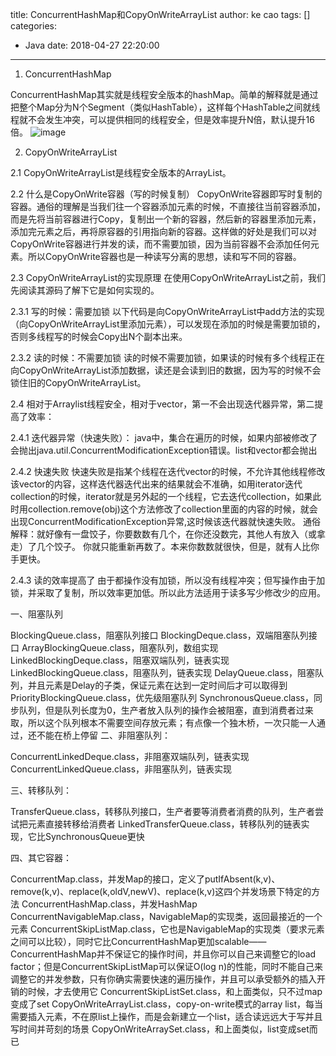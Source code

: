 title: ConcurrentHashMap和CopyOnWriteArrayList
author: ke cao
tags: []
categories:
  - Java
date: 2018-04-27 22:20:00
---

1. ConcurrentHashMap

ConcurrentHashMap其实就是线程安全版本的hashMap。简单的解释就是通过把整个Map分为N个Segment（类似HashTable），这样每个HashTable之间就线程就不会发生冲突，可以提供相同的线程安全，但是效率提升N倍，默认提升16倍。
![image](http://7xlune.com1.z0.glb.clouddn.com/images/%E6%B7%B1%E5%85%A5%E5%89%96%E6%9E%90ConcurrentHashMap/ConcurrentHashMap.png)

2. CopyOnWriteArrayList

2.1 CopyOnWriteArrayList是线程安全版本的ArrayList。

2.2 什么是CopyOnWrite容器（写的时候复制） 
CopyOnWrite容器即写时复制的容器。通俗的理解是当我们往一个容器添加元素的时候，不直接往当前容器添加，而是先将当前容器进行Copy，复制出一个新的容器，然后新的容器里添加元素，添加完元素之后，再将原容器的引用指向新的容器。这样做的好处是我们可以对CopyOnWrite容器进行并发的读，而不需要加锁，因为当前容器不会添加任何元素。所以CopyOnWrite容器也是一种读写分离的思想，读和写不同的容器。

2.3 CopyOnWriteArrayList的实现原理 
在使用CopyOnWriteArrayList之前，我们先阅读其源码了解下它是如何实现的。 

2.3.1 写的时候：需要加锁 
以下代码是向CopyOnWriteArrayList中add方法的实现（向CopyOnWriteArrayList里添加元素），可以发现在添加的时候是需要加锁的，否则多线程写的时候会Copy出N个副本出来。

2.3.2 读的时候：不需要加锁 
读的时候不需要加锁，如果读的时候有多个线程正在向CopyOnWriteArrayList添加数据，读还是会读到旧的数据，因为写的时候不会锁住旧的CopyOnWriteArrayList。

2.4 相对于Arraylist线程安全，相对于vector，第一不会出现迭代器异常，第二提高了效率： 

2.4.1 迭代器异常（快速失败）： 
java中，集合在遍历的时候，如果内部被修改了会抛出java.util.ConcurrentModificationException错误。list和vector都会抛出

2.4.2 快速失败 
快速失败是指某个线程在迭代vector的时候，不允许其他线程修改该vector的内容，这样迭代器迭代出来的结果就会不准确，如用iterator迭代collection的时候，iterator就是另外起的一个线程，它去迭代collection，如果此时用collection.remove(obj)这个方法修改了collection里面的内容的时候，就会出现ConcurrentModificationException异常,这时候该迭代器就快速失败。 
通俗解释：就好像有一盘饺子，你要数数有几个，在你还没数完，其他人有放入（或拿走）了几个饺子。 
你就只能重新再数了。本来你数数就很快，但是，就有人比你手更快。

2.4.3 读的效率提高了 
由于都操作没有加锁，所以没有线程冲突；但写操作由于加锁，并采取了复制，所以效率更加低。所以此方法适用于读多写少修改少的应用。
<!-- more -->
一、阻塞队列

BlockingQueue.class，阻塞队列接口
BlockingDeque.class，双端阻塞队列接口
ArrayBlockingQueue.class，阻塞队列，数组实现
LinkedBlockingDeque.class，阻塞双端队列，链表实现
LinkedBlockingQueue.class，阻塞队列，链表实现
DelayQueue.class，阻塞队列，并且元素是Delay的子类，保证元素在达到一定时间后才可以取得到
PriorityBlockingQueue.class，优先级阻塞队列
SynchronousQueue.class，同步队列，但是队列长度为0，生产者放入队列的操作会被阻塞，直到消费者过来取，所以这个队列根本不需要空间存放元素；有点像一个独木桥，一次只能一人通过，还不能在桥上停留
二、非阻塞队列：

ConcurrentLinkedDeque.class，非阻塞双端队列，链表实现 
ConcurrentLinkedQueue.class，非阻塞队列，链表实现

三、转移队列：

TransferQueue.class，转移队列接口，生产者要等消费者消费的队列，生产者尝试把元素直接转移给消费者 
LinkedTransferQueue.class，转移队列的链表实现，它比SynchronousQueue更快

四、其它容器：

ConcurrentMap.class，并发Map的接口，定义了putIfAbsent(k,v)、remove(k,v)、replace(k,oldV,newV)、replace(k,v)这四个并发场景下特定的方法 
ConcurrentHashMap.class，并发HashMap 
ConcurrentNavigableMap.class，NavigableMap的实现类，返回最接近的一个元素 
ConcurrentSkipListMap.class，它也是NavigableMap的实现类（要求元素之间可以比较），同时它比ConcurrentHashMap更加scalable——ConcurrentHashMap并不保证它的操作时间，并且你可以自己来调整它的load factor；但是ConcurrentSkipListMap可以保证O(log n)的性能，同时不能自己来调整它的并发参数，只有你确实需要快速的遍历操作，并且可以承受额外的插入开销的时候，才去使用它 
ConcurrentSkipListSet.class，和上面类似，只不过map变成了set 
CopyOnWriteArrayList.class，copy-on-write模式的array list，每当需要插入元素，不在原list上操作，而是会新建立一个list，适合读远远大于写并且写时间并苛刻的场景 
CopyOnWriteArraySet.class，和上面类似，list变成set而已